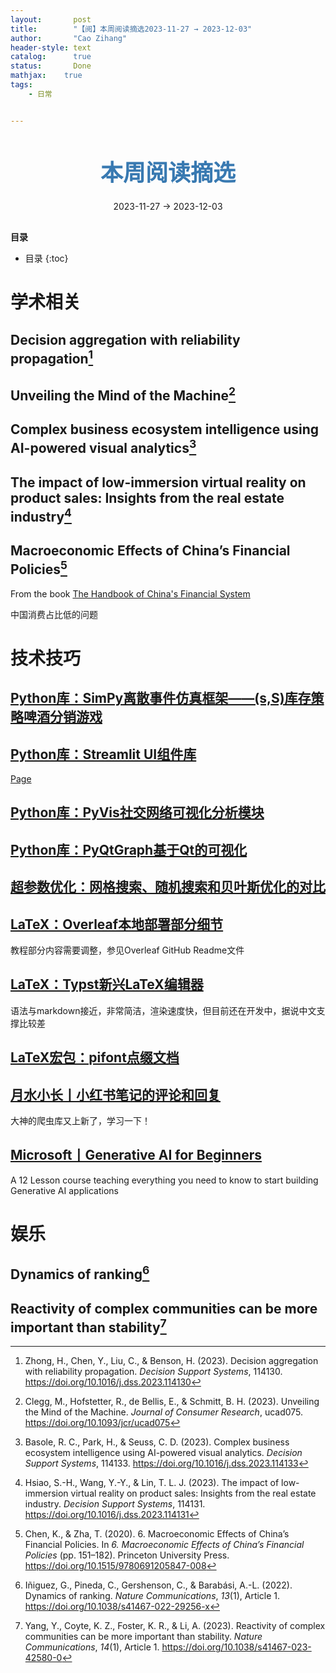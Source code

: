 ```yaml
---
layout:       post
title:        "【阅】本周阅读摘选2023-11-27 → 2023-12-03"
author:       "Cao Zihang"
header-style: text
catalog:      true
status:		  Done
mathjax: 	true
tags:
    - 日常


---
```


<center style="margin-bottom: 20px; margin-top: 50px"><font color="#3879B1" style="line-height: 1.4;font-weight: 700;font-size: 36px;box-sizing: border-box; ">本周阅读摘选</font></center>

<center style=" margin-bottom: 30px;">2023-11-27 → 2023-12-03</center>

<font style="font-weight: bold;">目录</font>

* 目录
{:toc}

# 学术相关

## Decision aggregation with reliability propagation[^1]



## Unveiling the Mind of the Machine[^2]



## Complex business ecosystem intelligence using AI-powered visual analytics[^3]



## The impact of low-immersion virtual reality on product sales: Insights from the real estate industry[^4]



## Macroeconomic Effects of China’s Financial Policies[^5]

From the book [The Handbook of China's Financial System](https://www.degruyter.com/document/doi/10.1515/9780691205847/html)

中国消费占比低的问题



# 技术技巧

## [Python库：SimPy离散事件仿真框架——(s,S)库存策略啤酒分销游戏](https://mp.weixin.qq.com/s/NAcmNsJgrPvX-BV6lcFlPA)



## [Python库：Streamlit UI组件库](https://github.com/ObservedObserver/streamlit-shadcn-ui)

[Page](https://shadcn.streamlit.app/)

## [Python库：PyVis社交网络可视化分析模块](https://mp.weixin.qq.com/s/WxzRjKYfp_ywTJS4_0Bz9A)



## [Python库：PyQtGraph基于Qt的可视化](https://mp.weixin.qq.com/s/M1VvKrNFjloP0uqMTb4oRw)



## [超参数优化：网格搜索、随机搜索和贝叶斯优化的对比](https://mp.weixin.qq.com/s/xArEWia-Sh2kn2JFQlaw0w)



## [LaTeX：Overleaf本地部署部分细节](https://mp.weixin.qq.com/s/CjVbm6JnYTPhy_STYEt35Q)

教程部分内容需要调整，参见Overleaf GitHub Readme文件

## [LaTeX：Typst新兴LaTeX编辑器](https://typst.app/)

语法与markdown接近，非常简洁，渲染速度快，但目前还在开发中，据说中文支撑比较差

## [LaTeX宏包：pifont点缀文档](https://mp.weixin.qq.com/s/PfJk5E5CbiVUOa9Wyw6tZg)



## [月水小长丨小红书笔记的评论和回复](https://mp.weixin.qq.com/s/_OrqHXyB48epNO__ePQ3Cg)

大神的爬虫库又上新了，学习一下！

## [ Microsoft丨Generative AI for Beginners](https://microsoft.github.io/generative-ai-for-beginners/#/)

A 12 Lesson course teaching everything you need to know to start building Generative AI applications

# 娱乐

## Dynamics of ranking[^6]



## Reactivity of complex communities can be more important than stability[^7]



[^1]: Zhong, H., Chen, Y., Liu, C., & Benson, H. (2023). Decision aggregation with reliability propagation. *Decision Support Systems*, 114130. https://doi.org/10.1016/j.dss.2023.114130
[^2]: Clegg, M., Hofstetter, R., de Bellis, E., & Schmitt, B. H. (2023). Unveiling the Mind of the Machine. *Journal of Consumer Research*, ucad075. https://doi.org/10.1093/jcr/ucad075
[^3]: Basole, R. C., Park, H., & Seuss, C. D. (2023). Complex business ecosystem intelligence using AI-powered visual analytics. *Decision Support Systems*, 114133. https://doi.org/10.1016/j.dss.2023.114133
[^4]: Hsiao, S.-H., Wang, Y.-Y., & Lin, T. L. J. (2023). The impact of low-immersion virtual reality on product sales: Insights from the real estate industry. *Decision Support Systems*, 114131. https://doi.org/10.1016/j.dss.2023.114131
[^5]: Chen, K., & Zha, T. (2020). 6. Macroeconomic Effects of China’s Financial Policies. In *6. Macroeconomic Effects of China’s Financial Policies* (pp. 151–182). Princeton University Press. https://doi.org/10.1515/9780691205847-008
[^6]: Iñiguez, G., Pineda, C., Gershenson, C., & Barabási, A.-L. (2022). Dynamics of ranking. *Nature Communications*, *13*(1), Article 1. https://doi.org/10.1038/s41467-022-29256-x
[^7]: Yang, Y., Coyte, K. Z., Foster, K. R., & Li, A. (2023). Reactivity of complex communities can be more important than stability. *Nature Communications*, *14*(1), Article 1. https://doi.org/10.1038/s41467-023-42580-0
